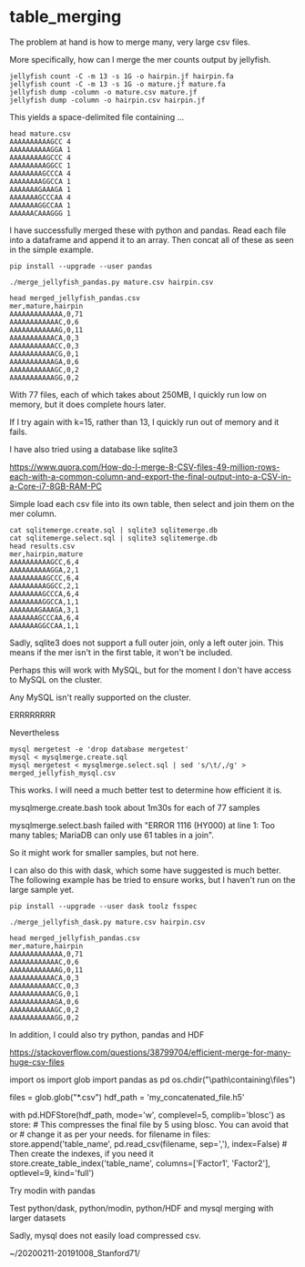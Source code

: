 # table_merging

The problem at hand is how to merge many, very large csv files.


More specifically, how can I merge the mer counts output by jellyfish.


```
jellyfish count -C -m 13 -s 1G -o hairpin.jf hairpin.fa 
jellyfish count -C -m 13 -s 1G -o mature.jf mature.fa 
jellyfish dump -column -o mature.csv mature.jf 
jellyfish dump -column -o hairpin.csv hairpin.jf 
```

This yields a space-delimited file containing ...

```
head mature.csv 
AAAAAAAAAAGCC 4
AAAAAAAAAAGGA 1
AAAAAAAAAGCCC 4
AAAAAAAAAGGCC 1
AAAAAAAAGCCCA 4
AAAAAAAAGGCCA 1
AAAAAAAGAAAGA 1
AAAAAAAGCCCAA 4
AAAAAAAGGCCAA 1
AAAAAACAAAGGG 1
```


I have successfully merged these with python and pandas.
Read each file into a dataframe and append it to an array.
Then concat all of these as seen in the simple example.

```
pip install --upgrade --user pandas

./merge_jellyfish_pandas.py mature.csv hairpin.csv 

head merged_jellyfish_pandas.csv
mer,mature,hairpin
AAAAAAAAAAAAA,0,71
AAAAAAAAAAAAC,0,6
AAAAAAAAAAAAG,0,11
AAAAAAAAAAACA,0,3
AAAAAAAAAAACC,0,3
AAAAAAAAAAACG,0,1
AAAAAAAAAAAGA,0,6
AAAAAAAAAAAGC,0,2
AAAAAAAAAAAGG,0,2
```

With 77 files, each of which takes about 250MB, I quickly run low on memory, but it does complete hours later.

If I try again with k=15, rather than 13, I quickly run out of memory and it fails.




I have also tried using a database like sqlite3

https://www.quora.com/How-do-I-merge-8-CSV-files-49-million-rows-each-with-a-common-column-and-export-the-final-output-into-a-CSV-in-a-Core-i7-8GB-RAM-PC

Simple load each csv file into its own table, then select and join them on the mer column.

```
cat sqlitemerge.create.sql | sqlite3 sqlitemerge.db
cat sqlitemerge.select.sql | sqlite3 sqlitemerge.db
head results.csv
mer,hairpin,mature
AAAAAAAAAAGCC,6,4
AAAAAAAAAAGGA,2,1
AAAAAAAAAGCCC,6,4
AAAAAAAAAGGCC,2,1
AAAAAAAAGCCCA,6,4
AAAAAAAAGGCCA,1,1
AAAAAAAGAAAGA,3,1
AAAAAAAGCCCAA,6,4
AAAAAAAGGCCAA,1,1
```

Sadly, sqlite3 does not support a full outer join, only a left outer join.
This means if the mer isn't in the first table, it won't be included.

Perhaps this will work with MySQL, but for the moment I don't have access 
to MySQL on the cluster.

Any MySQL isn't really supported on the cluster.

ERRRRRRRR

Nevertheless

```
mysql mergetest -e 'drop database mergetest'
mysql < mysqlmerge.create.sql
mysql mergetest < mysqlmerge.select.sql | sed 's/\t/,/g' > merged_jellyfish_mysql.csv
```

This works. I will need a much better test to determine how efficient it is.

mysqlmerge.create.bash took about 1m30s for each of 77 samples

mysqlmerge.select.bash failed with "ERROR 1116 (HY000) at line 1: Too many tables; MariaDB can only use 61 tables in a join".

So it might work for smaller samples, but not here.










I can also do this with dask, which some have suggested is much better.
The following example has be tried to ensure works, but I haven't run on the large sample yet.

```
pip install --upgrade --user dask toolz fsspec

./merge_jellyfish_dask.py mature.csv hairpin.csv 

head merged_jellyfish_pandas.csv
mer,mature,hairpin
AAAAAAAAAAAAA,0,71
AAAAAAAAAAAAC,0,6
AAAAAAAAAAAAG,0,11
AAAAAAAAAAACA,0,3
AAAAAAAAAAACC,0,3
AAAAAAAAAAACG,0,1
AAAAAAAAAAAGA,0,6
AAAAAAAAAAAGC,0,2
AAAAAAAAAAAGG,0,2
```













In addition, I could also try python, pandas and HDF

https://stackoverflow.com/questions/38799704/efficient-merge-for-many-huge-csv-files

import os
import glob
import pandas as pd
os.chdir("\\path\\containing\\files")

files = glob.glob("*.csv")
hdf_path = 'my_concatenated_file.h5'

with pd.HDFStore(hdf_path, mode='w', complevel=5, complib='blosc') as store:
    # This compresses the final file by 5 using blosc. You can avoid that or
    # change it as per your needs.
    for filename in files:
        store.append('table_name', pd.read_csv(filename, sep=','), index=False)
    # Then create the indexes, if you need it
    store.create_table_index('table_name', columns=['Factor1', 'Factor2'], optlevel=9, kind='full')

















Try modin with pandas












Test python/dask, python/modin, python/HDF and mysql merging with larger datasets

Sadly, mysql does not easily load compressed csv.

~/20200211-20191008_Stanford71/







